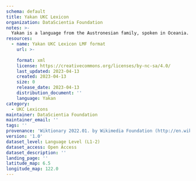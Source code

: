 ```yaml
---
schema: default
title: Yakan UKC Lexicon
organization: DataScientia Foundation
notes: >-
  Yakan is a language from the Austronesian family, spoken in Oceania. The UKC Lexicon of Yakan is represented as a lexico-semantic network. It consists of words, word senses, synsets, as well as sense-level and synset-level relationships.
resources:
  - name: Yakan UKC Lexicon LMF format
    url: >-
      
    format: xml
    license: https://creativecommons.org/licenses/by-nc-sa/4.0/
    last_updated: 2023-04-13
    created: 2023-04-13
    size: 0
    release_date: 2023-04-13
    distribution_document: ''
    language: Yakan
category:
  - UKC Lexicons
maintainer: DataScientia Foundation
maintainer_email: ''
tags: ''
provenance: 'Wiktionary 2022.01. by Wikimedia Foundation (http://en.wiktionary.org); Princeton WordNet 2.1 by Princeton University (https://wordnet.princeton.edu)'
version: '1.0'
dataset_level: Language Level (L1-2)
dataset_access: Open Access
dataset_description: ''
landing_page: ''
latitude_map: 6.5
longitude_map: 122.0
---
```

